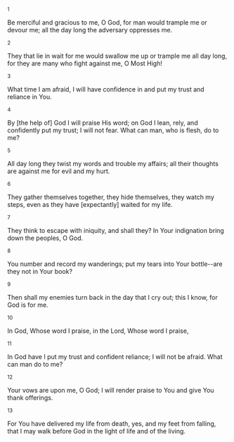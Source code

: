 <sup>1</sup> 

Be merciful and gracious to me, O God, for man would trample me or devour me; all the day long the adversary oppresses me. 

<sup>2</sup> 

They that lie in wait for me would swallow me up or trample me all day long, for they are many who fight against me, O Most High! 

<sup>3</sup> 

What time I am afraid, I will have confidence in and put my trust and reliance in You. 

<sup>4</sup> 

By [the help of] God I will praise His word; on God I lean, rely, and confidently put my trust; I will not fear. What can man, who is flesh, do to me? 

<sup>5</sup> 

All day long they twist my words and trouble my affairs; all their thoughts are against me for evil and my hurt. 

<sup>6</sup> 

They gather themselves together, they hide themselves, they watch my steps, even as they have [expectantly] waited for my life. 

<sup>7</sup> 

They think to escape with iniquity, and shall they? In Your indignation bring down the peoples, O God. 

<sup>8</sup> 

You number and record my wanderings; put my tears into Your bottle--are they not in Your book? 

<sup>9</sup> 

Then shall my enemies turn back in the day that I cry out; this I know, for God is for me. 

<sup>10</sup> 

In God, Whose word I praise, in the Lord, Whose word I praise, 

<sup>11</sup> 

In God have I put my trust and confident reliance; I will not be afraid. What can man do to me? 

<sup>12</sup> 

Your vows are upon me, O God; I will render praise to You and give You thank offerings. 

<sup>13</sup> 

For You have delivered my life from death, yes, and my feet from falling, that I may walk before God in the light of life and of the living.